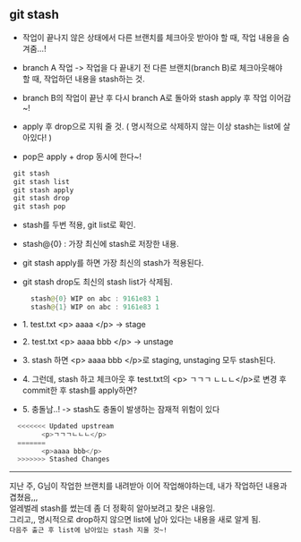  ## git stash
 - 작업이 끝나지 않은 상태에서 다른 브랜치를 체크아웃 받아야 할 때, 작업 내용을 숨겨줌...!
 
 
 - branch A 작업 -> 작업을 다 끝내기 전 다른 브랜치(branch B)로 체크아웃해야 할 때, 작업하던 내용을 stash하는 것.
 - branch B의 작업이 끝난 후 다시 branch A로 돌아와 stash apply 후 작업 이어감 ~!
 - apply 후 drop으로 지워 줄 것. ( 명시적으로 삭제하지 않는 이상 stash는 list에 살아있다! )
 - pop은 apply + drop 동시에 한다~!                                  
                             
 ``` java
  git stash
  git stash list
  git stash apply
  git stash drop
  git stash pop
  ```
  
  - stash를 두번 적용, git list로 확인.
  - stash@{0} : 가장 최신에 stash로 저장한 내용.
  - git stash apply를 하면 가장 최신의 stash가 적용된다.
  - git stash drop도 최신의 stash list가 삭제됨. 
    ```java
      stash@{0} WIP on abc : 9161e83 1
      stash@{1} WIP on abc : 9161e83 1
    ```
                 
  - 1\. test.txt \<p> aaaa \</p> -> stage
  - 2\. test.txt \<p> aaaa bbb \</p> -> unstage
  - 3\. stash 하면 \<p> aaaa bbb \</p>로 staging, unstaging 모두 stash된다.
  - 4\. 그런데, stash 하고 체크아웃 후 test.txt의 \<p> ㄱㄱㄱ ㄴㄴㄴ\</p>로 변경 후 commit한 후 stash를 apply하면?
  - 5\. 충돌남..! -> stash도 충돌이 발생하는 잠재적 위험이 있다         
  ```java
    <<<<<<< Updated upstream
          <p>ㄱㄱㄱㄴㄴㄴ</p>
    =======
          <p>aaaa bbb</p>
    >>>>>>> Stashed Changes
  ```
                   
 ---------------
 지난 주, G님이 작업한 브랜치를 내려받아 이어 작업해야하는데, 내가 작업하던 내용과 겹쳤음,,,           
 얼레벌레 stash를 썼는데 좀 더 정확히 알아보려고 찾은 내용임.                 
 그리고,, 명시적으로 drop하지 않으면 list에 남아 있다는 내용을 새로 알게 됨.          
 `다음주 출근 후 list에 남아있는 stash 지울 것~!`
